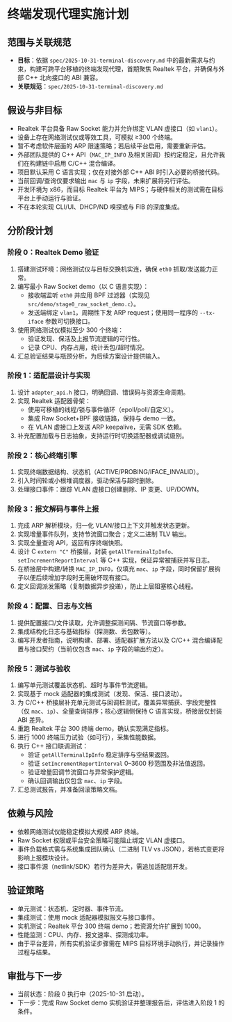 # 终端发现代理实施计划

## 范围与关联规范
- **目标**：依据 `spec/2025-10-31-terminal-discovery.md` 中的最新需求与约束，构建可跨平台移植的终端发现代理，首期聚焦 Realtek 平台，并确保与外部 C++ 北向接口的 ABI 兼容。
- **关联规范**：`spec/2025-10-31-terminal-discovery.md`

## 假设与非目标
- Realtek 平台具备 Raw Socket 能力并允许绑定 VLAN 虚接口（如 `vlan1`）。
- 设备上存在网络测试仪或等效工具，可模拟 ≥300 个终端。
- 暂不考虑软件层面的 ARP 限速策略；若后续平台启用，需要重新评估。
- 外部团队提供的 C++ API（`MAC_IP_INFO` 及相关回调）按约定稳定，且允许我们在构建链中启用 C/C++ 混合编译。
- 项目默认采用 C 语言实现；仅在对接外部 C++ ABI 时引入必要的桥接代码。
- 当前回调/查询仅要求输出 `mac` 与 `ip` 字段，未来扩展将另行评估。
- 开发环境为 x86，而目标 Realtek 平台为 MIPS；与硬件相关的测试需在目标平台上手动运行与验证。
- 不在本轮实现 CLI/UI、DHCP/ND 嗅探或与 FIB 的深度集成。

## 分阶段计划

### 阶段 0：Realtek Demo 验证
1. 搭建测试环境：网络测试仪与目标交换机实连，确保 `eth0` 抓取/发送能力正常。
2. 编写最小 Raw Socket demo（以 C 语言实现）：
   - 接收端监听 `eth0` 并应用 BPF 过滤器（实现见 `src/demo/stage0_raw_socket_demo.c`）。
   - 发送端绑定 `vlan1`，周期性下发 ARP request；使用同一程序的 `--tx-iface` 参数可切换接口。
3. 使用网络测试仪模拟至少 300 个终端：
   - 验证发现、保活及上报节流逻辑的可行性。
   - 记录 CPU、内存占用，统计丢包/超时情况。
4. 汇总验证结果与瓶颈分析，为后续方案设计提供输入。

### 阶段 1：适配层设计与实现
1. 设计 `adapter_api.h` 接口，明确回调、错误码与资源生命周期。
2. 实现 Realtek 适配器骨架：
   - 使用可移植的线程/锁与事件循环（epoll/poll/自定义）。
   - 集成 Raw Socket+BPF 接收链路，保持与 demo 一致。
   - 在 VLAN 虚接口上发送 ARP keepalive，无需 SDK 依赖。
3. 补充配置加载与日志抽象，支持运行时切换适配器或调试级别。

### 阶段 2：核心终端引擎
1. 实现终端数据结构、状态机（ACTIVE/PROBING/IFACE_INVALID）。
2. 引入时间轮或小根堆调度器，驱动保活与超时删除。
3. 处理接口事件：跟踪 VLAN 虚接口创建删除、IP 变更、UP/DOWN。

### 阶段 3：报文解码与事件上报
1. 完成 ARP 解析模块，归一化 VLAN/接口上下文并触发状态更新。
2. 实现增量事件队列，支持节流窗口聚合；定义二进制 TLV 输出。
3. 实现全量查询 API，返回有序终端快照。
4. 设计 C `extern "C"` 桥接层，封装 `getAllTerminalIpInfo`、`setIncrementReportInterval` 等 C++ 实现，保证异常被捕获并写日志。
5. 在桥接层中构建/转换 `MAC_IP_INFO`，仅填充 `mac`、`ip` 字段，同时保留扩展钩子以便后续增加字段时无需破坏现有接口。
6. 定义回调派发策略（复制数据异步投递），防止上层阻塞核心线程。

### 阶段 4：配置、日志与文档
1. 提供配置接口/文件读取，允许调整探测间隔、节流窗口等参数。
2. 集成结构化日志与基础指标（探测数、丢包数等）。
3. 编写开发者指南，说明构建、部署、适配器扩展方法以及 C/C++ 混合编译配置与接口契约（当前仅包含 `mac`、`ip` 字段的输出约定）。

### 阶段 5：测试与验收
1. 编写单元测试覆盖状态机、超时与事件节流逻辑。
2. 实现基于 mock 适配器的集成测试（发现、保活、接口波动）。
3. 为 C/C++ 桥接层补充单元测试与回调桩测试，覆盖异常捕获、字段完整性（仅 `mac`、`ip`）、全量查询排序；核心逻辑侧保持 C 语言实现，桥接层仅封装 ABI 差异。
4. 重跑 Realtek 平台 300 终端 demo，确认实现满足指标。
5. 进行 1000 终端压力试验（如可行），采集性能数据。
6. 执行 C++ 接口联调测试：
   - 验证 `getAllTerminalIpInfo` 稳定排序与空结果返回。
   - 验证 `setIncrementReportInterval` 0–3600 秒范围及非法值返回。
   - 验证增量回调节流窗口与异常保护逻辑。
   - 确认回调输出仅包含 `mac`、`ip` 字段。
7. 汇总测试报告，并准备回滚策略文档。

## 依赖与风险
- 依赖网络测试仪能稳定模拟大规模 ARP 终端。
- Raw Socket 权限或平台安全策略可能阻止绑定 VLAN 虚接口。
- 事件负载格式需与系统集成团队确认（二进制 TLV vs JSON），若格式变更将影响上报模块设计。
- 接口事件源（netlink/SDK）若行为差异大，需追加适配层开发。

## 验证策略
- 单元测试：状态机、定时器、事件节流。
- 集成测试：使用 mock 适配器模拟报文与接口事件。
- 实机测试：Realtek 平台 300 终端 demo；若资源允许扩展到 1000。
- 性能监测：CPU、内存、报文速率、探测成功率。
- 由于平台差异，所有实机验证步骤需在 MIPS 目标环境手动执行，并记录操作过程与结果。

## 审批与下一步
- 当前状态：阶段 0 执行中（2025-10-31 启动）。
- 下一步：完成 Raw Socket demo 实机验证并整理报告后，评估进入阶段 1 的条件。
